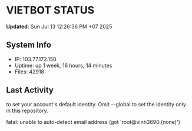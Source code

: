 # VIETBOT STATUS
**Updated**: Sun Jul 13 12:26:36 PM +07 2025

## System Info
- IP: 103.77.172.150
- Uptime: up 1 week, 16 hours, 14 minutes
- Files: 42918

## Last Activity

to set your account's default identity.
Omit --global to set the identity only in this repository.

fatal: unable to auto-detect email address (got 'root@vinh3690.(none)')
